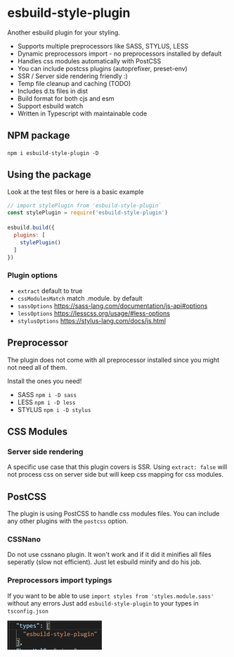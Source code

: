 # esbuild-style-plugin

Another esbuild plugin for your styling.

- Supports multiple preprocessors like SASS, STYLUS, LESS
- Dynamic preprocessors import - no preprocessors installed by default
- Handles css modules automatically with PostCSS
- You can include postcss plugins (autoprefixer, preset-env)
- SSR / Server side rendering friendly :)
- Temp file cleanup and caching (TODO)
- Includes d.ts files in dist
- Build format for both cjs and esm
- Support esbuild watch
- Written in Typescript with maintainable code

## NPM package

`npm i esbuild-style-plugin -D`

## Using the package

Look at the test files or here is a basic example

```js
// import stylePlugin from 'esbuild-style-plugin`
const stylePlugin = require('esbuild-style-plugin')

esbuild.build({
  plugins: [
    stylePlugin()
  ]
})
```

### Plugin options

- `extract` default to true
- `cssModulesMatch` match .module. by default
- `sassOptions` <https://sass-lang.com/documentation/js-api#options>
- `lessOptions` <https://lesscss.org/usage/#less-options>
- `stylusOptions` <https://stylus-lang.com/docs/js.html>

## Preprocessor

The plugin does not come with all preprocessor installed since you might not need all of them.

Install the ones you need!

- SASS `npm i -D sass`
- LESS `npm i -D less`
- STYLUS `npm i -D stylus`

## CSS Modules

### Server side rendering

A specific use case that this plugin covers is SSR.
Using `extract: false` will not process css on server side but will keep css mapping for css modules.

## PostCSS

The plugin is using PostCSS to handle css modules files.
You can include any other plugins with the `postcss` option.

### CSSNano

Do not use cssnano plugin. It won't work and if it did it minifies all files seperatly (slow not efficient).
Just let esbuild minify and do his job.

### Preprocessors import typings

If you want to be able to use `import styles from 'styles.module.sass'` without any errors
Just add `esbuild-style-plugin` to your types in `tsconfig.json`

![tsconfig.json import types](import_types.jpg)
